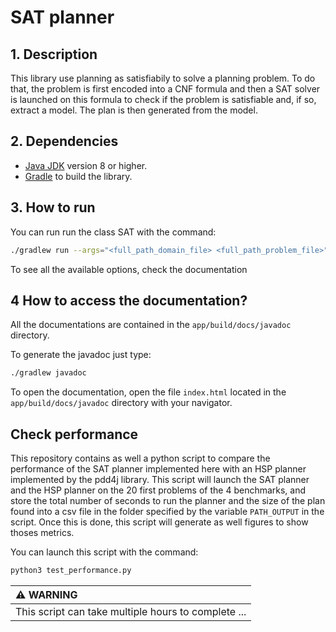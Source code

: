 # SAT planner

## 1. Description

This library use planning as satisfiabily to solve a planning problem. To do that, the problem is first encoded into a CNF formula and then a SAT solver is launched on this formula to check if the problem is satisfiable and, if so, extract a model. The plan is then generated from the model. 

## 2. Dependencies

  * [Java JDK](https://adoptopenjdk.net/>) version 8 or higher.
  * [Gradle](https://gradle.org/>) to build the library.

## 3. How to run 

You can run run the class SAT with the command:

```bash
./gradlew run --args="<full_path_domain_file> <full_path_problem_file>"
```

To see all the available options, check the documentation

## 4 How to access the documentation?

All the documentations are contained in the `app/build/docs/javadoc` directory.

To generate the javadoc just type:

```bash
./gradlew javadoc
```

To open the documentation, open the file `index.html` located in the `app/build/docs/javadoc` directory with your navigator. 

## Check performance

This repository contains as well a python script to compare the performance of the SAT planner implemented here with an HSP planner implemented by the pdd4j library. This script will launch the SAT planner and the HSP planner on the 20 first problems of the 4 benchmarks, and store the total number of seconds to run the planner and the size of the plan found into a csv file in the folder specified by the variable `PATH_OUTPUT` in the script. Once this is done, this script will generate as well figures to show thoses metrics. 

You can launch this script with the command:

```bash
python3 test_performance.py
```

| :warning: WARNING          |
|:---------------------------|
| This script can take multiple hours to complete ...      |
